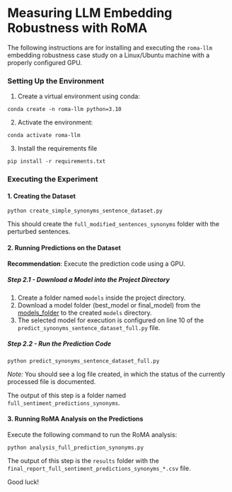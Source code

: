 
# Measuring LLM Embedding Robustness with RoMA

The following instructions are for installing and executing the `roma-llm` embedding robustness case study on a Linux/Ubuntu machine with a properly configured GPU.

### Setting Up the Environment

1. Create a virtual environment using conda:

`conda create -n roma-llm python=3.10`

2. Activate the environment:

`conda activate roma-llm`

3. Install the requirements file

`pip install -r requirements.txt`

### Executing the Experiment

#### 1. Creating the Dataset

`python create_simple_synonyms_sentence_dataset.py`

This should create the `full_modified_sentences_synonyms` folder with the perturbed sentences. 

#### 2. Running Predictions on the Dataset

**Recommendation**: Execute the prediction code using a GPU.
##### Step 2.1 - Download a Model into the Project Directory

 1. Create a folder named `models` inside the project directory.
 2. Download a model folder (best_model or final_model) from the [models_folder](https://drive.google.com/drive/folders/1HijpyTd5HhTYV1qqxHhrXdZaw6JJ_k1N?usp=drive_link) to the created `models` directory.
 3. The selected model for execution is configured on line 10 of the `predict_synonyms_sentence_dataset_full.py` file.

##### Step 2.2 - Run the Prediction Code

`python predict_synonyms_sentence_dataset_full.py`

*Note:* You should see a log file created, in which the status of the currently processed file is documented.

The output of this step is a folder named `full_sentiment_predictions_synonyms`.

#### 3. Running RoMA Analysis on the Predictions

Execute the following command to run the RoMA analysis:

`python analysis_full_prediction_synonyms.py`

The output of this step is the `results` folder with the `final_report_full_sentiment_predictions_synonyms_*.csv` file.

Good luck!
